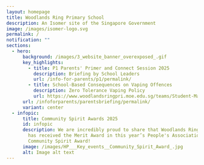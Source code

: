 ```yaml
---
layout: homepage
title: Woodlands Ring Primary School
description: An Isomer site of the Singapore Government
image: /images/isomer-logo.svg
permalink: /
notification: ""
sections:
  - hero:
      background: /images/3_website_banner_overexposed_.gif
      key_highlights:
        - title: P1 Parents' Primer and Connect Session 2025
          description: Briefing by School Leaders
          url: /info-for-parents/p1/permalink/
        - title: School-Based Consequences on Vaping Offences
          description: Zero Tolerance Vaping Policy
          url: https://www.woodlandsringpri.moe.edu.sg/teams/Student-Management-Team/discipline-team/permalink/
      url: /infoforparents/parentsbriefing/permalink/
      variant: center
  - infopic:
      title: Community Spirit Awards 2025
      id: infopic
      description: We are incredibly proud to share that Woodlands Ring Primary School
        has received the Merit Award in this year’s People's Association
        Community Spirit Award!
      image: /images/HP___Key_events__Community_Spirit_Award_.jpg
      alt: Image alt text
---
```


